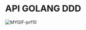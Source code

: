 ﻿# API GOLANG DDD
 
 
![MYGIF-prf10](https://github.com/kaiquye/golang-api-estudos/assets/69175890/5ccd270c-24c2-494e-acfb-9fdaa081b0a8)
